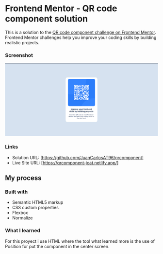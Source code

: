# Frontend Mentor - QR code component solution

This is a solution to the [QR code component challenge on Frontend Mentor](https://www.frontendmentor.io/challenges/qr-code-component-iux_sIO_H). Frontend Mentor challenges help you improve your coding skills by building realistic projects. 

### Screenshot

![](./images//qrcomponent.png)

### Links

- Solution URL: [https://github.com/JuanCarlosAT96/qrcomponent]
- Live Site URL: [https://qrcomponent-jcat.netlify.app/]

## My process

### Built with

- Semantic HTML5 markup
- CSS custom properties
- Flexbox
- Normalize

### What I learned

For this proyect i use HTML where the tool what learned more is the use of Position for put the component in the center screen.


